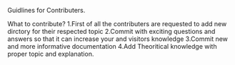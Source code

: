 Guidlines for Contributers.

What to contribute?
1.First of all the contributers are requested to add new dirctory for their respected topic
2.Commit with exciting questions and answers so that it can increase your and visitors knowledge
3.Commit new and more informative documentation 
4.Add Theoritical knowledge with proper topic and explanation.


